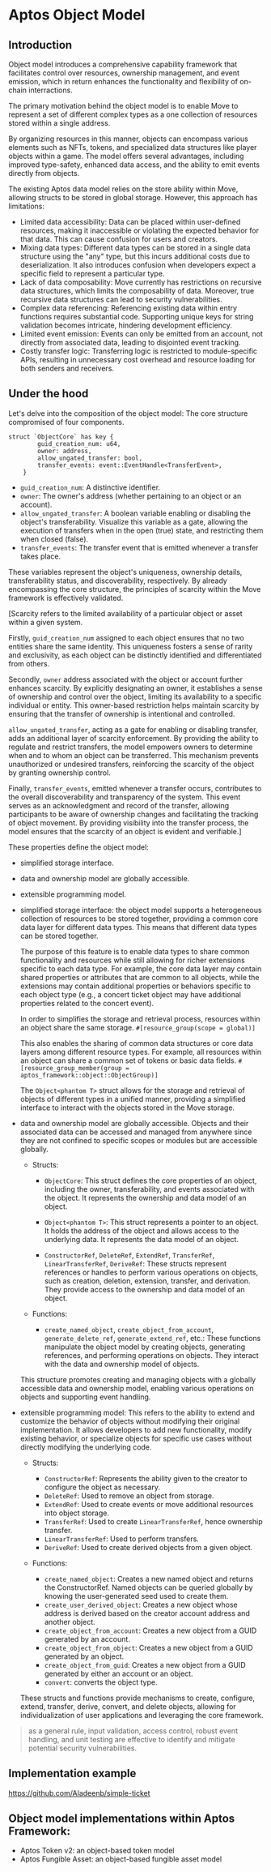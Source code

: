 # Aptos Object Model

## Introduction

Object model introduces a comprehensive capability framework that facilitates control over resources, ownership management, and event emission, which in return enhances the functionality and flexibility of on-chain interractions. 

The primary motivation behind the object model is to enable Move to represent a set of different complex types as a one collection of resources stored within a single address. 

By organizing resources in this manner, objects can encompass various elements such as NFTs, tokens, and specialized data structures like player objects within a game. 
The model offers several advantages, including improved type-safety, enhanced data access, and the ability to emit events directly from objects.

The existing Aptos data model relies on the store ability within Move, allowing structs to be stored in global storage. However, this approach has limitations:
- Limited data accessibility: Data can be placed within user-defined resources, making it inaccessible or violating the expected behavior for that data. This can cause confusion for users and creators.
- Mixing data types: Different data types can be stored in a single data structure using the "any" type, but this incurs additional costs due to deserialization. It also introduces confusion when developers expect a specific field to represent a particular type.
- Lack of data composability: Move currently has restrictions on recursive data structures, which limits the composability of data. Moreover, true recursive data structures can lead to security vulnerabilities.
- Complex data referencing: Referencing existing data within entry functions requires substantial code. Supporting unique keys for string validation becomes intricate, hindering development efficiency.
- Limited event emission: Events can only be emitted from an account, not directly from associated data, leading to disjointed event tracking.
- Costly transfer logic: Transferring logic is restricted to module-specific APIs, resulting in unnecessary cost overhead and resource loading for both senders and receivers.

## Under the hood

Let's delve into the composition of the object model:
The core structure compromised of four components. 

```Move
struct `ObjectCore` has key {
        guid_creation_num: u64,
        owner: address,
        allow_ungated_transfer: bool,
        transfer_events: event::EventHandle<TransferEvent>,
    } 
```

- `guid_creation_num`: A distinctive identifier.
- `owner`: The owner's address (whether pertaining to an object or an account). 
- `allow_ungated_transfer`: A boolean variable enabling or disabling the object's transferability. Visualize this variable as a gate, allowing the execution of transfers when in the open (true) state, and restricting them when closed (false). 
- `transfer_events`: The transfer event that is emitted whenever a transfer takes place. 

These variables represent the object's uniqueness, ownership details, transferability status, and discoverability, respectively. By already encompassing the core structure, the principles of scarcity within the Move framework is effectively validated. 

[Scarcity refers to the limited availability of a particular object or asset within a given system.

Firstly, `guid_creation_num` assigned to each object ensures that no two entities share the same identity. This uniqueness fosters a sense of rarity and exclusivity, as each object can be distinctly identified and differentiated from others.

Secondly, `owner` address associated with the object or account further enhances scarcity. By explicitly designating an owner, it establishes a sense of ownership and control over the object, limiting its availability to a specific individual or entity. This owner-based restriction helps maintain scarcity by ensuring that the transfer of ownership is intentional and controlled.

`allow_ungated_transfer`, acting as a gate for enabling or disabling transfer, adds an additional layer of scarcity enforcement. By providing the ability to regulate and restrict transfers, the model empowers owners to determine when and to whom an object can be transferred. This mechanism prevents unauthorized or undesired transfers, reinforcing the scarcity of the object by granting ownership control.

Finally, `transfer_events`, emitted whenever a transfer occurs, contributes to the overall discoverability and transparency of the system. This event serves as an acknowledgment and record of the transfer, allowing participants to be aware of ownership changes and facilitating the tracking of object movement. By providing visibility into the transfer process, the model ensures that the scarcity of an object is evident and verifiable.]

These properties define the object model:
- simplified storage interface.
- data and ownership model are globally accessible.
- extensible programming model.

- simplified storage interface:
    the object model supports a heterogeneous collection of resources to be stored together, providing a common core data layer for different data types. This means that different data types can be stored together.

    The purpose of this feature is to enable data types to share common functionality and resources while still allowing for richer extensions specific to each data type. For example, the core data layer may contain shared properties or attributes that are common to all objects, while the extensions may contain additional properties or behaviors specific to each object type (e.g., a concert ticket object may have additional properties related to the concert event).

    In order to simplifies the storage and retrieval process, resources within an object share the same storage. 
    `#[resource_group(scope = global)]`
    
    This also enables the sharing of common data structures or core data layers among different resource types. For example, all resources within an object can share a common set of tokens or basic data fields.
    `#[resource_group_member(group = aptos_framework::object::ObjectGroup)]`
    
    The `Object<phantom T>` struct allows for the storage and retrieval of objects of different types in a unified manner, providing a simplified interface to interact with the objects stored in the Move storage.

- data and ownership model are globally accessible.
    Objects and their associated data can be accessed and managed from anywhere since they are not confined to specific scopes or modules but are accessible globally.
    
    - Structs:
        - `ObjectCore`: This struct defines the core properties of an object, including the owner, transferability, and events associated with the object. It represents the ownership and data model of an object.

        - `Object<phantom T>`: This struct represents a pointer to an object. It holds the address of the object and allows access to the underlying data. It represents the data model of an object.

        - `ConstructorRef`, `DeleteRef`, `ExtendRef`, `TransferRef`, `LinearTransferRef`, `DeriveRef`: These structs represent references or handles to perform various operations on objects, such as creation, deletion, extension, transfer, and derivation. They provide access to the ownership and data model of an object.

    - Functions:
        - `create_named_object`, `create_object_from_account`, `generate_delete_ref`, `generate_extend_ref`, etc.: These functions manipulate the object model by creating objects, generating references, and performing operations on objects. They interact with the data and ownership model of objects.

    This structure promotes creating and managing objects with a globally accessible data and ownership model, enabling various operations on objects and supporting event handling.

- extensible programming model:
    This refers to the ability to extend and customize the behavior of objects without modifying their original implementation. It allows developers to add new functionality, modify existing behavior, or specialize objects for specific use cases without directly modifying the underlying code.

    - Structs:
        - `ConstructorRef`: Represents the ability given to the creator to configure the object as necessary.
        - `DeleteRef`: Used to remove an object from storage.
        - `ExtendRef`: Used to create events or move additional resources into object storage.
        - `TransferRef`: Used to create `LinearTransferRef`, hence ownership transfer.
        - `LinearTransferRef`: Used to perform transfers.
        - `DeriveRef`: Used to create derived objects from a given object.
    
    - Functions:
        - `create_named_object`: Creates a new named object and returns the ConstructorRef. Named objects can be queried globally by knowing the user-generated seed used to create them.
        - `create_user_derived_object`: Creates a new object whose address is derived based on the creator account address and another object.
        - `create_object_from_account`: Creates a new object from a GUID generated by an account.
        - `create_object_from_object`: Creates a new object from a GUID generated by an object.
        - `create_object_from_guid`: Creates a new object from a GUID generated by either an account or an object.
        - `convert`: converts the object type.

    These structs and functions provide mechanisms to create, configure, extend, transfer, derive, convert, and delete objects, allowing for individualization of user applications and leveraging the core framework.


> as a general rule, input validation, access control, robust event handling, and unit testing are effective to identify and mitigate potential security vulnerabilities.

## Implementation example

https://github.com/Aladeenb/simple-ticket

## Object model implementations within Aptos Framework:
- Aptos Token v2: an object-based token model
- Aptos Fungible Asset: an object-based fungible asset model
